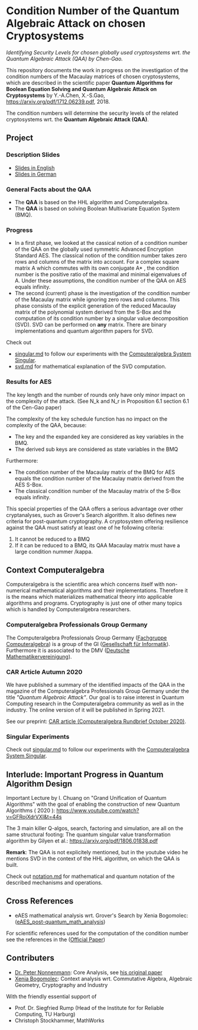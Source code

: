 # Condition Number of the Quantum Algebraic Attack on chosen Cryptosystems

*Identifying Security Levels for chosen globally used cryptosystems wrt. the Quantum Algebraic Attack (QAA) by Chen-Gao.*

This repository documents the work in progress on the investigation of the condition numbers of the Macaulay matrices of chosen cryptosystems, which are described in the scientific paper **Quantum Algorithms for Boolean Equation Solving and Quantum Algebraic Attack on Cryptosystems** by Y.-A.Chen, X.-S.Gao, https://arxiv.org/pdf/1712.06239.pdf, 2018. 

The condition numbers will determine the security levels of the related cryptosystems wrt. the **Quantum Algebraic Attack (QAA)**.


## Project 

### Description Slides

* [Slides in English](https://github.com/XeniaGabriela/QAA_Condition_Nr/blob/master/QAA_condition_number_project_description_EN.pdf)
* [Slides in German](https://github.com/XeniaGabriela/QAA_Condition_Nr/blob/master/QAA_condition_number_project_description_DE.pdf)


### General Facts about the QAA

* The **QAA** is based on the HHL algorithm and Computeralgebra.
* The **QAA** is based on solving Boolean Multivariate Equation System (BMQ).


### Progress

* In a first phase, we looked at the cassical notion of a condition number of the QAA on the globally used symmetric Advanced Encryption Standard AES. The classical notion of the condition number takes zero rows and columns of the matrix into account. For a complex square matrix A which commutes with its own conjugate A* , the condition number is the positive ratio of the maximal and minimal eigenvalues of A. Under these assumptions, the condition number of the QAA on AES equals infinity. 
* The second (current) phase is the investigation of the condition number of the Macaulay matrix while ignoring zero rows amd columns. This phase consists of the explicit generation of the reduced Macaulay matrix of the polynomial system derived from the S-Box and the computation of its condition number by a singular value decomposition (SVD). SVD can be performed on **any** matrix. There are binary implementations and quantum algorithm papers for SVD.

Check out 
* [singular.md](singular/singular.md) to follow our experiments with the [Computeralgebra System Singular](https://www.singular.uni-kl.de/).
* [svd.md](singular_value_decomposition/svd.md) for mathematical explanation of the SVD computation.


### Results for AES

The key length and the number of rounds only have only minor impact on the complexity of the attack. (See N_k and N_r in Proposition 6.1 section 6.1 of the Cen-Gao paper)

The complexity of the key schedule function has no impact on the complexity of the QAA, because:

* The key and the expanded key are considered as key variables in the BMQ.
* The derived sub keys are considered as state variables in the BMQ


Furthermore:

* The condition number of the Macaulay matrix of the BMQ for AES equals the condition number of the Macaulay matrix derived from the AES S-Box.
* The classical condition number of the Macaulay matrix of the S-Box equals infinity.

This special properties of the QAA offers a serious advantage over other cryptanalyses, such as Grover's Search algorithm. It also defines new criteria for post-quantum cryptography. A cryptosystem offering resilience against the QAA must satisfy at least one of he following criteria:

1) It cannot be reduced to a BMQ
2) If it can be reduced to a BMQ, its QAA Macaulay matrix must have a large condition nummer /kappa.


## Context Computeralgebra

Computeralgebra is the scientific area which concerns itself with non-numerical mathematical algorithms and their implementations.
Therefore it is the means which materializes mathematical theory into applicable algorithms and programs. 
Cryptography is just one of other many topics which is handled by Computeralgebra researchers.


### Computeralgebra Professionals Group Germany

The Computeralgebra Professionals Group Germany ([Fachgruppe Computeralgebra](https://fachgruppe-computeralgebra.de/fachgruppe/)) is a group of the GI ([Gesellschaft für Informatik](https://gi.de/)). 
Furthermore it is associated to the DMV ([Deutsche Mathematikervereinigung](https://www.mathematik.de/)).


### CAR Article Autumn 2020

We have published a summary of the identified impacts of the QAA in the magazine of the Computeralgebra Professionals Group Germany under the title *"Quantum Algebraic Attack"*. Our goal is to raise interest in Quantum Computing research in the Computeralgebra community as well as in the industry. The online version of it will be published in Spring 2021.

See our preprint: [CAR article (Computeralgebra Rundbrief October 2020)](computeralgebra/GameChangerComputerAlgebra.pdf).


### Singular Experiments

Check out [singular.md](singular/singular.md) to follow our experiments with the [Computeralgebra System Singular](https://www.singular.uni-kl.de/).


## Interlude: Important Progress in Quantum Algorithm Design

Important Lecture by I. Chuang on "Grand Unification of Quantum Algorithms" with the goal of enabling the construction of new Quantum Algorithms ( 2020 ): https://www.youtube.com/watch?v=GFRojXdrVXI&t=44s

The 3 main killer Q-algos, search, factoring and simulation, are all on the same structural footing: The quantum singular value transformation algorithm by Gilyen et al.: https://arxiv.org/pdf/1806.01838.pdf

**Remark**: The QAA is not explicitely mentioned, but in the youtube video he mentions SVD in the context of the HHL algorithm, on which the QAA is built.

Check out [notation.md](notation/notation.md) for mathematical and quantum notation of the described mechanisms and operations.



## Cross References

* eAES mathematical analysis wrt. Grover's Search by Xenia Bogomolec: ([eAES_post-quantum_math_analysis](https://github.com/XeniaGabriela/eAES_post-quantum_math_analysis))

For scientific references used for the computation of the condition number see the references in the ([Official Paper](
https://github.com/XeniaGabriela/QAA_Condition_Nr/blob/master/official_paper/QAA_on_AES_paper.pdf))



## Contributers

* [Dr. Peter Nonnenmann](https://www.linkedin.com/in/peter-dr-nonnenmann-737857a0/): Core Analysis, see [his original paper](https://github.com/XeniaGabriela/QAA_Condition_Nr/tree/master/results_nonnenmann_rump)
* [Xenia Bogomolec](https://www.linkedin.com/in/xenia-bogomolec-532981a6/): Context analysis wrt. Commutative Algebra, Algebraic Geometry, Cryptography and Industry

With the friendly essential support of 
* Prof. Dr. Siegfried Rump (Head of the Institute for for Reliable Computing, TU Harburg)
* Christoph Stockhammer, MathWorks
